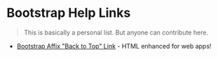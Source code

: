 # Bootstrap Help Links
> This is basically a personal list. But anyone can contribute here.

* [Bootstrap Affix &quot;Back to Top&quot; Link](http://jsfiddle.net/panman8201/mkzrm/10/) - HTML enhanced for web apps!
